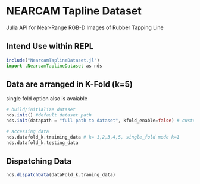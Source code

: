 # NEARCAM Tapline Dataset
 Julia API for Near-Range RGB-D Images of Rubber Tapping Line  

## Intend Use within REPL
```julia
include("NearcamTaplineDataset.jl")
import .NearcamTaplineDataset as nds
```
## Data are arranged in K-Fold (k=5) 
single fold option also is avaiable
```julia
# build/initialize dataset
nds.init() #default dataset path
nds.init(datapath = "full path to dataset", kfold_enable=false) # custom path with single fold option

# accessing data
nds.datafold_k.training_data # k= 1,2,3,4,5, single_fold mode k=1
nds.datafold_k.testing_data
```
## Dispatching Data
```julia
nds.dispatchData(dataFold_k.traning_data)
```
